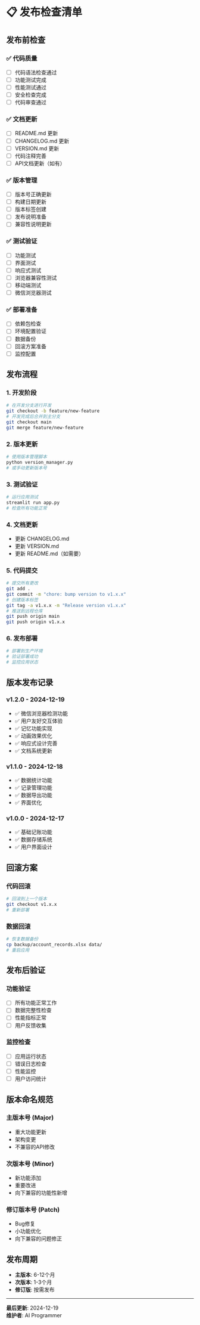 # 📋 发布检查清单

## 发布前检查

### ✅ 代码质量
- [ ] 代码语法检查通过
- [ ] 功能测试完成
- [ ] 性能测试通过
- [ ] 安全检查完成
- [ ] 代码审查通过

### ✅ 文档更新
- [ ] README.md 更新
- [ ] CHANGELOG.md 更新
- [ ] VERSION.md 更新
- [ ] 代码注释完善
- [ ] API文档更新（如有）

### ✅ 版本管理
- [ ] 版本号正确更新
- [ ] 构建日期更新
- [ ] 版本标签创建
- [ ] 发布说明准备
- [ ] 兼容性说明更新

### ✅ 测试验证
- [ ] 功能测试
- [ ] 界面测试
- [ ] 响应式测试
- [ ] 浏览器兼容性测试
- [ ] 移动端测试
- [ ] 微信浏览器测试

### ✅ 部署准备
- [ ] 依赖包检查
- [ ] 环境配置验证
- [ ] 数据备份
- [ ] 回滚方案准备
- [ ] 监控配置

## 发布流程

### 1. 开发阶段
```bash
# 在开发分支进行开发
git checkout -b feature/new-feature
# 开发完成后合并到主分支
git checkout main
git merge feature/new-feature
```

### 2. 版本更新
```bash
# 使用版本管理脚本
python version_manager.py
# 或手动更新版本号
```

### 3. 测试验证
```bash
# 运行应用测试
streamlit run app.py
# 检查所有功能正常
```

### 4. 文档更新
- 更新 CHANGELOG.md
- 更新 VERSION.md
- 更新 README.md（如需要）

### 5. 代码提交
```bash
# 提交所有更改
git add .
git commit -m "chore: bump version to v1.x.x"
# 创建版本标签
git tag -a v1.x.x -m "Release version v1.x.x"
# 推送到远程仓库
git push origin main
git push origin v1.x.x
```

### 6. 发布部署
```bash
# 部署到生产环境
# 验证部署成功
# 监控应用状态
```

## 版本发布记录

### v1.2.0 - 2024-12-19
- ✅ 微信浏览器检测功能
- ✅ 用户友好交互体验
- ✅ 记忆功能实现
- ✅ 动画效果优化
- ✅ 响应式设计完善
- ✅ 文档系统更新

### v1.1.0 - 2024-12-18
- ✅ 数据统计功能
- ✅ 记录管理功能
- ✅ 数据导出功能
- ✅ 界面优化

### v1.0.0 - 2024-12-17
- ✅ 基础记账功能
- ✅ 数据存储系统
- ✅ 用户界面设计

## 回滚方案

### 代码回滚
```bash
# 回滚到上一个版本
git checkout v1.x.x
# 重新部署
```

### 数据回滚
```bash
# 恢复数据备份
cp backup/account_records.xlsx data/
# 重启应用
```

## 发布后验证

### 功能验证
- [ ] 所有功能正常工作
- [ ] 数据完整性检查
- [ ] 性能指标正常
- [ ] 用户反馈收集

### 监控检查
- [ ] 应用运行状态
- [ ] 错误日志检查
- [ ] 性能监控
- [ ] 用户访问统计

## 版本命名规范

### 主版本号 (Major)
- 重大功能更新
- 架构变更
- 不兼容的API修改

### 次版本号 (Minor)
- 新功能添加
- 重要改进
- 向下兼容的功能性新增

### 修订版本号 (Patch)
- Bug修复
- 小功能优化
- 向下兼容的问题修正

## 发布周期

- **主版本**: 6-12个月
- **次版本**: 1-3个月
- **修订版**: 按需发布

---

**最后更新**: 2024-12-19  
**维护者**: AI Programmer
